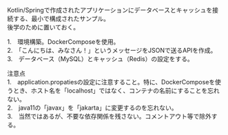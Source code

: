 Kotlin/Springで作成されたアプリケーションにデータベースとキャッシュを接続する、最小で構成されたサンプル。<br>
後学のために置いておく。<br>

1.　環境構築。DockerComposeを使用。<br>
2.　「こんにちは、みなさん！」というメッセージをJSONで送るAPIを作成。<br>
3.　データベース（MySQL）とキャッシュ（Redis）の設定をする。<br>

注意点<br>
1.　application.propatiesの設定に注意すること。特に、DockerComposeを使うとき、ホスト名を「localhost」ではなく、コンテナの名前にすることを忘れない。<br>
2.　java11の「javax」を「jakarta」に変更するのを忘れない。<br>
3.　当然ではあるが、不要な依存関係を残さない。コメントアウト等で除外する。<br>
